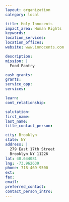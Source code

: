 ```yaml
---
layout: organization
category: local

title: Holy Innocents
impact_area: Human Rights
keywords: 
location_services: 
location_offices: 
website: www.innocents.com

description: 
mission: |
  Food Pantry

cash_grants: 
grants: 
service_opp: 
services: 

learn: 
cont_relationship: 

salutation: 
first_name: 
last_name: 
title_contact_person: 

city: Brooklyn
state: NY
address: |
  279 East 17th Street  
  Brooklyn NY 11226
lat: 40.644081
lng: -73.962639
phone: 718-469-9500
ext: 
fax: 
email: 
preferred_contact: 
contact_person_intro: 
---
```

